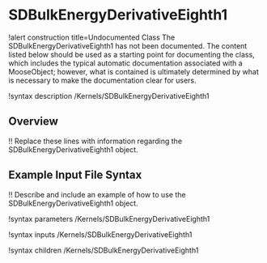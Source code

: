 # SDBulkEnergyDerivativeEighth1

!alert construction title=Undocumented Class
The SDBulkEnergyDerivativeEighth1 has not been documented. The content listed below should be used as a starting point for
documenting the class, which includes the typical automatic documentation associated with a
MooseObject; however, what is contained is ultimately determined by what is necessary to make the
documentation clear for users.

!syntax description /Kernels/SDBulkEnergyDerivativeEighth1

## Overview

!! Replace these lines with information regarding the SDBulkEnergyDerivativeEighth1 object.

## Example Input File Syntax

!! Describe and include an example of how to use the SDBulkEnergyDerivativeEighth1 object.

!syntax parameters /Kernels/SDBulkEnergyDerivativeEighth1

!syntax inputs /Kernels/SDBulkEnergyDerivativeEighth1

!syntax children /Kernels/SDBulkEnergyDerivativeEighth1
